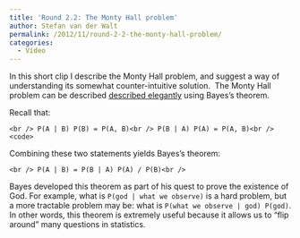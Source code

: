 ```yaml
---
title: 'Round 2.2: The Monty Hall problem'
author: Stefan van der Walt
permalink: /2012/11/round-2-2-the-monty-hall-problem/
categories:
  - Video
---
```

In this short clip I describe the Monty Hall problem, and suggest a way of understanding its somewhat counter-intuitive solution.  The Monty Hall problem can be described [described elegantly][1] using Bayes&#8217;s theorem.

Recall that:

`<br />
P(A | B) P(B) = P(A, B)<br />
P(B | A) P(A) = P(A, B)<br />
<code>`</code>

Combining these two statements yields Bayes&#8217;s theorem:

`<br />
P(A | B) = P(B | A) P(A) / P(B)<br />
`

Bayes developed this theorem as part of his quest to prove the existence of God. For example, what is `P(god | what we observe)` is a hard problem, but a more tractable problem may be: what is `P(what we observe | god) P(god)`. In other words, this theorem is extremely useful because it allows us to &#8220;flip around&#8221; many questions in statistics.

 [1]: http://en.wikipedia.org/wiki/Monty_Hall_problem#Bayes.27_theorem
